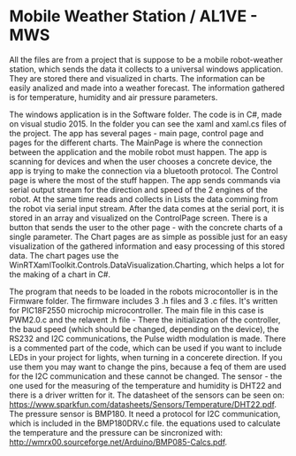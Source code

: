# Mobile Weather Station / AL1VE - MWS


All the files are from a project that is suppose to be a mobile robot-weather station, which sends the data it collects to a universal windows application. They are stored there and visualized in charts. The information can be easily analized and made into a weather forecast. The information gathered is for temperature, humidity and air pressure parameters.

The windows application is in the Software folder. The code is in C#, made on visual studio 2015. In the folder you can see the xaml and xaml.cs files of the project. The app has several pages - main page, control page and pages for the different charts. 
The MainPage is where the connection between the application and the mobile robot must happen. The app is scanning for devices and when the user chooses a concrete device, the app is trying to make the connection via a bluetooth protocol.
The Control page is where the most of the stuff happen. The app sends commands via serial output stream for the direction and speed of the 2 engines of the robot. At the same time reads and collects in Lists the data comming from the robot via serial input stream. After the data comes at the serial port, it is stored in an array and visualized on the ControlPage screen. There is a button that sends the user to the other page - with the concrete charts of a single parameter. The Chart pages are as simple as possible just for an easy visualization of the gathered information and easy processing of this stored data.
The chart pages use the WinRTXamlToolkit.Controls.DataVisualization.Charting, which helps a lot for the making of a chart in C#.

The program that needs to be loaded in the robots microcontoller is in the Firmware folder. The firmware includes 3 .h files and 3 .c files. It's written for PIC18F2550 microchip microcontroller. The main file in this case is PWM2.0.c and the relavent .h file - There the initialization of the controller, the baud speed (which should be changed, depending on the device), the RS232 and I2C communications, the Pulse width modulation is made.
There is a commented part of the code, which can be used if you want to include LEDs in your project for lights, when turning in a concerete direction. If you use them you may want to change the pins, because a feq of them are used for the I2C communication and these cannot be changed.
The sensor - the one used for the measuring of the temperature and humidity is DHT22 and there is a driver written for it. The datasheet of the sensors can be seen on: https://www.sparkfun.com/datasheets/Sensors/Temperature/DHT22.pdf. The pressure sensor is BMP180. It need a protocol for I2C communication, which is included in the BMP180DRV.c file. the equations used to calculate the temperature and the pressure can be sincronized with: http://wmrx00.sourceforge.net/Arduino/BMP085-Calcs.pdf.

